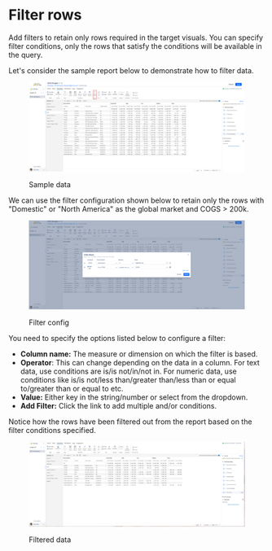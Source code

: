 # Filter rows

Add filters to retain only rows required in the target visuals. You can specify filter conditions, only the rows that satisfy the conditions will be available in the query.

Let's consider the sample report below to demonstrate how to filter data.

<figure><img src="../../.gitbook/assets/image (1) (1) (1) (1) (1).png" alt=""><figcaption><p>Sample data</p></figcaption></figure>

We can use the filter configuration shown below to retain only the rows with "Domestic" or "North America" as the global market and COGS > 200k.

<figure><img src="../../.gitbook/assets/image (3) (1) (1) (1).png" alt=""><figcaption><p>Filter config</p></figcaption></figure>

You need to specify the options listed below to configure a filter:

* **Column name:** The measure or dimension on which the filter is based.
* **Operator**: This can change depending on the data in a column. For text data, use conditions are is/is not/in/not in. For numeric data, use conditions like is/is not/less than/greater than/less than or equal to/greater than or equal to etc.
* **Value:** Either key in the string/number or select from the dropdown.
* **Add Filter:** Click the link to add multiple and/or conditions.

Notice how the rows have been filtered out from the report based on the filter conditions specified.

<figure><img src="../../.gitbook/assets/image (1296).png" alt=""><figcaption><p>Filtered data</p></figcaption></figure>
